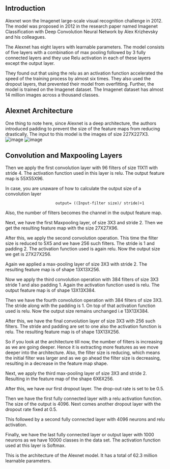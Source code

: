 ## Introduction
Alexnet won the Imagenet large-scale visual recognition challenge in 2012. The model was proposed in 2012 in the research paper named Imagenet Classification with Deep Convolution Neural Network by Alex Krizhevsky and his colleagues.

The Alexnet has eight layers with learnable parameters. The model consists of five layers with a combination of max pooling followed by 3 fully connected layers and they use Relu activation in each of these layers except the output layer.

They found out that using the relu as an activation function accelerated the speed of the training process by almost six times. They also used the dropout layers, that prevented their model from overfitting. Further, the model is trained on the Imagenet dataset. The Imagenet dataset has almost 14 million images across a thousand classes.

## Alexnet Architecture
One thing to note here, since Alexnet is a deep architecture, the authors introduced padding to prevent the size of the feature maps from reducing drastically. The input to this model is the images of size 227X227X3.
![image](https://user-images.githubusercontent.com/76823502/187926624-5e48a80d-0acf-4360-ac03-ee5d84e6392b.png)
![image](https://user-images.githubusercontent.com/76823502/187926734-c16d5bb7-5053-4285-84df-d4c07ef5ad4f.png)

## Convolution and Maxpooling Layers
Then we apply the first convolution layer with 96 filters of size 11X11 with stride 4. The activation function used in this layer is relu. The output feature map is 55X55X96.

In case, you are unaware of how to calculate the output size of a convolution layer

                          output= ((Input-filter size)/ stride)+1

Also, the number of filters becomes the channel in the output feature map.

Next, we have the first Maxpooling layer, of size 3X3 and stride 2. Then we get the resulting feature map with the size 27X27X96.

After this, we apply the second convolution operation. This time the filter size is reduced to 5X5 and we have 256 such filters. The stride is 1 and padding 2. The activation function used is again relu. Now the output size we get is 27X27X256.

Again we applied a max-pooling layer of size 3X3 with stride 2. The resulting feature map is of shape 13X13X256.

Now we apply the third convolution operation with 384 filters of size 3X3 stride 1 and also padding 1. Again the activation function used is relu. The output feature map is of shape 13X13X384.

Then we have the fourth convolution operation with 384 filters of size 3X3. The stride along with the padding is 1. On top of that activation function used is relu. Now the output size remains unchanged i.e 13X13X384.

After this, we have the final convolution layer of size  3X3 with 256 such filters. The stride and padding are set to one also the activation function is relu. The resulting feature map is of shape 13X13X256.

So if you look at the architecture till now, the number of filters is increasing as we are going deeper. Hence it is extracting more features as we move deeper into the architecture. Also, the filter size is reducing, which means the initial filter was larger and as we go ahead the filter size is decreasing, resulting in a decrease in the feature map shape.

Next, we apply the third max-pooling layer of size 3X3 and stride 2. Resulting in the feature map of the shape 6X6X256.

After this, we have our first dropout layer. The drop-out rate is set to be 0.5.

Then we have the first fully connected layer with a relu activation function. The size of the output is 4096. Next comes another dropout layer with the dropout rate fixed at 0.5.

This followed by a second fully connected layer with 4096 neurons and relu activation.

Finally, we have the last fully connected layer or output layer with 1000 neurons as we have 10000 classes in the data set. The activation function used at this layer is Softmax.

This is the architecture of the Alexnet model. It has a total of 62.3 million learnable parameters.


